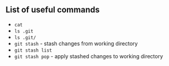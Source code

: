 ## List of useful commands

- `cat`
- `ls .git`
- `ls .git/`
- `git stash` - stash changes from working directory
- `git stash list`
- `git stash pop` - apply stashed changes to working directory
